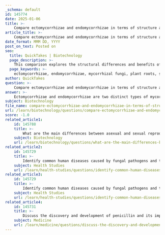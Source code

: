 ```yaml
---
_schema: default
id: 145774
date: 2025-01-06
title: >-
    Compare ectomycorrhizae and endomycorrhizae in terms of structure and benefits to plants.
article_title: >-
    Compare ectomycorrhizae and endomycorrhizae in terms of structure and benefits to plants.
date_format: MMM DD, YYYY
post_on_text: Posted on
seo:
  title: QuickTakes | Biotechnology
  page_description: >-
    This comparison explores the structural differences and benefits of ectomycorrhizae and endomycorrhizae to plants, emphasizing their unique interactions with plant roots and contributions to nutrient absorption, water uptake, stress tolerance, and soil health.
  page_keywords: >-
    ectomycorrhizae, endomycorrhizae, mycorrhizal fungi, plant roots, structure, benefits to plants, nutrient uptake, water absorption, stress tolerance, soil health
author: QuickTakes
question: >-
    Compare ectomycorrhizae and endomycorrhizae in terms of structure and benefits to plants.
answer: >-
    Ectomycorrhizae and endomycorrhizae are two distinct types of mycorrhizal fungi that form symbiotic relationships with plant roots, each exhibiting unique structural characteristics and providing various benefits to plants.\n\n### Structure\n\n1. **Ectomycorrhizae**:\n   - Ectomycorrhizae form a **mycorrhizal mantle** around the root tips of plants. This mantle is composed of a dense network of fungal hyphae that envelops the root without penetrating the plant's cells.\n   - They create structures known as **Hartig's net**, which connects the fungal hyphae to the plant's root cortex, facilitating nutrient exchange.\n   - The hyphae extend into the surrounding soil, forming **extraradical hyphae** that increase the surface area for nutrient absorption.\n\n2. **Endomycorrhizae**:\n   - Endomycorrhizae, also referred to as **arbuscular mycorrhizae**, penetrate the root cells of the plant. They form specialized structures called **arbuscules**, which are tree-like branching structures that facilitate nutrient exchange.\n   - In addition to arbuscules, endomycorrhizae may also form **vesicles**, which serve as storage organs for nutrients.\n   - The fungal hyphae do not form a dense mantle but rather a loose mycelial growth on the root surface.\n\n### Benefits to Plants\n\n1. **Nutrient Uptake**:\n   - Both ectomycorrhizae and endomycorrhizae enhance the plant's ability to absorb essential nutrients, particularly phosphorus, which is often limited in soil.\n   - Ectomycorrhizae are particularly effective in improving the uptake of nutrients that are less mobile in the soil, such as nitrogen and phosphorus.\n\n2. **Water Absorption**:\n   - Endomycorrhizae significantly improve the plant's access to water and minerals, promoting overall plant growth and health. They can increase the root's absorptive surface area by up to 100 times.\n\n3. **Stress Tolerance**:\n   - Both types of mycorrhizae contribute to increased stress tolerance in plants. Endomycorrhizae help plants endure abiotic stress, such as drought, by enhancing water retention and nutrient availability.\n   - Ectomycorrhizae may also assist in nutrient recycling, particularly nitrogen and phosphorus, which can be beneficial during periods of nutrient scarcity.\n\n4. **Soil Health**:\n   - Mycorrhizal associations play a crucial role in maintaining soil health by improving soil structure, enhancing fertility, and promoting biodiversity. They contribute to the overall ecological balance in the soil environment.\n\nIn summary, while ectomycorrhizae and endomycorrhizae differ in their structural characteristics—specifically in their interaction with plant root cells—they both provide significant benefits to plants, including enhanced nutrient and water uptake, increased stress tolerance, and improved soil health. Understanding these differences is essential for appreciating the ecological roles of these fungi in plant growth and development.
subject: Biotechnology
file_name: compare-ectomycorrhizae-and-endomycorrhizae-in-terms-of-structure-and-benefits-to-plants.md
url: /learn/biotechnology/questions/compare-ectomycorrhizae-and-endomycorrhizae-in-terms-of-structure-and-benefits-to-plants
score: -1.0
related_article1:
    id: 145788
    title: >-
        What are the main differences between asexual and sexual reproduction in fungi?
    subject: Biotechnology
    url: /learn/biotechnology/questions/what-are-the-main-differences-between-asexual-and-sexual-reproduction-in-fungi
related_article2:
    id: 145729
    title: >-
        Identify common human diseases caused by fungal pathogens and their impact on health.
    subject: Health Studies
    url: /learn/health-studies/questions/identify-common-human-diseases-caused-by-fungal-pathogens-and-their-impact-on-health
related_article3:
    id: 145729
    title: >-
        Identify common human diseases caused by fungal pathogens and their impact on health.
    subject: Health Studies
    url: /learn/health-studies/questions/identify-common-human-diseases-caused-by-fungal-pathogens-and-their-impact-on-health
related_article4:
    id: 145731
    title: >-
        Discuss the discovery and development of penicillin and its impact on medicine.
    subject: Medicine
    url: /learn/medicine/questions/discuss-the-discovery-and-development-of-penicillin-and-its-impact-on-medicine
---
```


&nbsp;